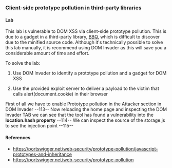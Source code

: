 ### Client-side prototype pollution in third-party libraries
#### Lab
 This lab is vulnerable to DOM XSS via client-side prototype pollution. This is due to a gadget in a third-party library, [BBQ](https://github.com/BlackFan/client-side-prototype-pollution/blob/master/pp/jquery-bbq.md), which is difficult to discover due to the minified source code. Although it's technically possible to solve this lab manually, it is recommend using DOM Invader as this will save you a considerable amount of time and effort.

To solve the lab:

1. Use DOM Invader to identify a prototype pollution and a gadget for DOM XSS

1. Use the provided exploit server to deliver a payload to the victim that calls alert(document.cookie) in their browser

First of all we have to enable Prototype pollution in the Attacker section in DOM Invader
--113--
Now reloading the home page and inspecting the DOM Invader TAB we can see that the tool has found a vulnerability into the <b>location.hash property</b>
--114--
We can inspect the source of the storage.js to see the injection point
--115--



#### References
+ https://portswigger.net/web-security/prototype-pollution/javascript-prototypes-and-inheritance
+ https://portswigger.net/web-security/prototype-pollution
